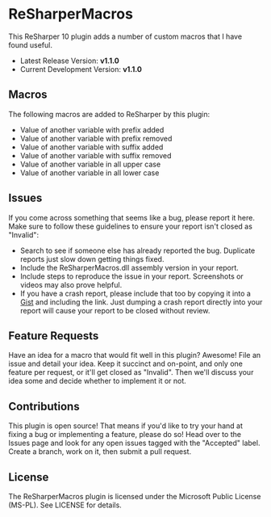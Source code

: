 ﻿ReSharperMacros
===========
This ReSharper 10 plugin adds a number of custom macros that I have found useful.

* Latest Release Version: **v1.1.0**
* Current Development Version: **v1.1.0**
 
Macros
------
The following macros are added to ReSharper by this plugin:

* Value of another variable with prefix added
* Value of another variable with prefix removed
* Value of another variable with suffix added
* Value of another variable with suffix removed
* Value of another variable in all upper case
* Value of another variable in all lower case

Issues
------
If you come across something that seems like a bug, please report it here. Make sure to follow these guidelines to ensure your report isn't closed as "Invalid":

* Search to see if someone else has already reported the bug. Duplicate reports just slow down getting things fixed.
* Include the ReSharperMacros.dll assembly version in your report.
* Include steps to reproduce the issue in your report. Screenshots or videos may also prove helpful.
* If you have a crash report, please include that too by copying it into a [Gist](https://gist.github.com) and including the link. Just dumping a crash report directly into your report will cause your report to be closed without review.

Feature Requests
----------------
Have an idea for a macro that would fit well in this plugin? Awesome! File an issue and detail your idea. Keep it succinct and on-point, and only one feature per request, or it'll get closed as "Invalid". Then we'll discuss your idea some and decide whether to implement it or not.

Contributions
-------------
This plugin is open source! That means if you'd like to try your hand at fixing a bug or implementing a feature, please do so! Head over to the Issues page and look for any open issues tagged with the "Accepted" label. Create a branch, work on it, then submit a pull request.

License
-------
The ReSharperMacros plugin is licensed under the Microsoft Public License (MS-PL). See LICENSE for details.

